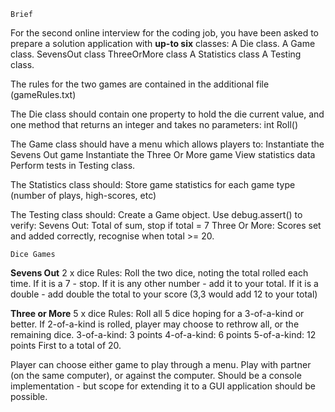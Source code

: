     Brief

For the second online interview for the coding job, you have been asked to prepare a solution
application with **up-to six** classes:
  A Die class.
  A Game class.
  SevensOut class
  ThreeOrMore class
  A Statistics class
  A Testing class.

The rules for the two games are contained in the additional file (gameRules.txt)

The Die class should contain one property to hold the die current value, and one method that
returns an integer and takes no parameters:
  int Roll()

The Game class should have a menu which allows players to:
  Instantiate the Sevens Out game
  Instantiate the Three Or More game
  View statistics data
  Perform tests in Testing class.

The Statistics class should:
  Store game statistics for each game type (number of plays, high-scores, etc)

The Testing class should:
  Create a Game object.
  Use debug.assert() to verify:
    Sevens Out: Total of sum, stop if total = 7
    Three Or More: Scores set and added correctly, recognise when total >= 20.


    Dice Games

**Sevens Out**
2 x dice
Rules:
	Roll the two dice, noting the total rolled each time.
	If it is a 7 - stop.
	If it is any other number - add it to your total.
		If it is a double - add double the total to your score (3,3 would add 12 to your total)

**Three or More**
5 x dice
Rules:
	Roll all 5 dice hoping for a 3-of-a-kind or better.
	If 2-of-a-kind is rolled, player may choose to rethrow all, or the remaining dice.
	3-of-a-kind: 3 points
	4-of-a-kind: 6 points
	5-of-a-kind: 12 points
	First to a total of 20.


Player can choose either game to play through a menu.
Play with partner (on the same computer), or against the computer.
Should be a console implementation - but scope for extending it to a GUI application should be possible.
